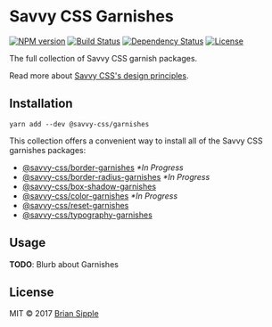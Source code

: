 # Savvy CSS Garnishes

[![NPM version][npm-image]][npm-url] 
[![Build Status][circle-image]][circle-url] 
[![Dependency Status][daviddm-image]][daviddm-url]
[![License][license-badge]][license-badge-url]

The full collection of Savvy CSS garnish packages.

Read more about [Savvy CSS's design principles](https://github.com/savvy-css/savvy/doc).

## Installation

```shell
yarn add --dev @savvy-css/garnishes
``` 

This collection offers a convenient way to install all of the Savvy CSS garnishes packages:

- [@savvy-css/border-garnishes](https://github.com/savvy-css/border-garnishes/) _\*In Progress_
- [@savvy-css/border-radius-garnishes](https://github.com/savvy-css/border-radius-garnishes/) _\*In Progress_
- [@savvy-css/box-shadow-garnishes](https://github.com/savvy-css/box-shadow-garnishes/)
- [@savvy-css/color-garnishes](https://github.com/savvy-css/color-garnishes/) _\*In Progress_
- [@savvy-css/reset-garnishes](https://github.com/savvy-css/reset-garnishes/)
- [@savvy-css/typography-garnishes](https://github.com/savvy-css/typography-garnishes/)

## Usage

**TODO**: Blurb about Garnishes

## License

MIT © 2017 [Brian Sipple](https://github.com/BrianSipple)


[npm-image]: https://img.shields.io/npm/v/@savvy-css/garnishes.svg
[npm-url]: https://www.npmjs.com/package/@savvy-css/garnishes
[circle-image]: https://circleci.com/gh/savvy-css/garnishes/tree/master.svg?style=svg&circle-token={{CIRCLE_TOKEN}}
[circle-url]: https://circleci.com/gh/savvy-css/garnishes/tree/master
[daviddm-image]: https://david-dm.org/savvy-css/garnishes.svg?theme=shields.io
[daviddm-url]: https://david-dm.org/savvy-css/garnishes
[license-badge]: https://img.shields.io/npm/l/@savvy-css/garnishes.svg
[license-badge-url]: LICENSE
